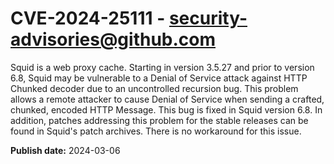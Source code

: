 # CVE-2024-25111 - security-advisories@github.com

Squid is a web proxy cache. Starting in version 3.5.27 and prior to version 6.8, Squid may be vulnerable to a Denial of Service attack against HTTP Chunked decoder due to an uncontrolled recursion bug. This problem allows a remote attacker to cause Denial of Service when sending a crafted, chunked, encoded HTTP Message. This bug is fixed in Squid version 6.8. In addition, patches addressing this problem for the stable releases can be found in Squid's patch archives. There is no workaround for this issue.

**Publish date:** 2024-03-06
